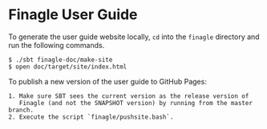 # Finagle User Guide

To generate the user guide website locally, `cd` into the `finagle`
directory and run the following commands.

    $ ./sbt finagle-doc/make-site
    $ open doc/target/site/index.html

To publish a new version of the user guide to GitHub Pages:

    1. Make sure SBT sees the current version as the release version of
       Finagle (and not the SNAPSHOT version) by running from the master branch.
    2. Execute the script `finagle/pushsite.bash`.
